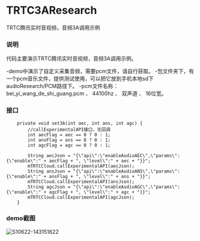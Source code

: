 # TRTC3AResearch
TRTC腾讯实时音视频，音频3A调用示例

### 说明
代码主要演示TRTC腾讯实时音视频，音频3A调用示例。

-demo中演示了自定义采集音频，需要pcm文件，请自行获取。
-包文件夹下，有一个pcm音乐文件，提供测试使用，可以把它放到手机本地sd下audioResearch/PCM路径下。
-pcm文件名称：bei_yi_wang_de_shi_guang.pcm  、 44100hz 、 双声道 、 16位宽。

### 接口
```
    private void set3A(int aec, int ans, int agc) {
        //callExperimentalAPI接口，无回调
        int aecFlag = aec == 0 ? 0 : 1;
        int ansFlag = ans == 0 ? 0 : 1;
        int agcFlag = agc == 0 ? 0 : 1;

        String aecJson = "{\"api\":\"enableAudioAEC\",\"params\":{\"enable\":" + aecFlag + ", \"level\":" + aec + "}}";
        mTRTCCloud.callExperimentalAPI(aecJson);
        String ansJson = "{\"api\":\"enableAudioANS\",\"params\":{\"enable\":" + ansFlag + ", \"level\":" + ans + "}}";
        mTRTCCloud.callExperimentalAPI(ansJson);
        String agcJson = "{\"api\":\"enableAudioAGC\",\"params\":{\"enable\":" + agcFlag + ", \"level\":" + agc + "}}";
        mTRTCCloud.callExperimentalAPI(agcJson);
    }
 ```


### demo截图

![S10622-143151622](https://user-images.githubusercontent.com/49272458/122881316-9cc53d00-d36d-11eb-8442-d522076ab848.jpg)


